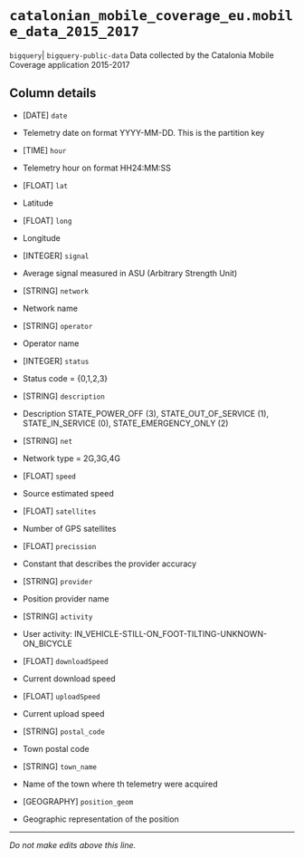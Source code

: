 # `catalonian_mobile_coverage_eu.mobile_data_2015_2017`
`bigquery`| `bigquery-public-data`
Data collected by the Catalonia Mobile Coverage application 2015-2017

## Column details
* [DATE]      `date`
 - Telemetry date on format YYYY-MM-DD. This is the partition key
* [TIME]      `hour`
 - Telemetry hour on format HH24:MM:SS
* [FLOAT]     `lat`
 - Latitude
* [FLOAT]     `long`
 - Longitude
* [INTEGER]   `signal`
 - Average signal measured in ASU (Arbitrary Strength Unit)
* [STRING]    `network`
 - Network name
* [STRING]    `operator`
 - Operator name
* [INTEGER]   `status`
 - Status code = {0,1,2,3}
* [STRING]    `description`
 - Description STATE_POWER_OFF (3), STATE_OUT_OF_SERVICE (1), STATE_IN_SERVICE (0), STATE_EMERGENCY_ONLY (2)
* [STRING]    `net`
 - Network type = 2G,3G,4G
* [FLOAT]     `speed`
 - Source estimated speed
* [FLOAT]     `satellites`
 - Number of GPS satellites
* [FLOAT]     `precission`
 - Constant that describes the provider accuracy
* [STRING]    `provider`
 - Position provider name
* [STRING]    `activity`
 - User activity: IN_VEHICLE-STILL-ON_FOOT-TILTING-UNKNOWN-ON_BICYCLE
* [FLOAT]     `downloadSpeed`
 - Current download speed
* [FLOAT]     `uploadSpeed`
 - Current upload speed
* [STRING]    `postal_code`
 - Town postal code
* [STRING]    `town_name`
 - Name of the town where th telemetry were acquired
* [GEOGRAPHY] `position_geom`
 - Geographic representation of the position

-------------------------------------------------------------------------------
*Do not make edits above this line.*
